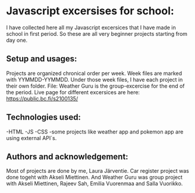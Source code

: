 # Javascript excersises for school:

I have collected here all my Javascript excersices that I have made in school in first period. So these are all very beginner projects starting from day one.

## Setup and usages:

Projects are organized chronical order per week. Week files are marked with YYMMDD-YYMMDD. Under those week files, I have each project in their own folder. File: Weather Guru is the group-excercise for the end of the period. Live page for different excersices are here: https://public.bc.fi/s2100135/

## Technologies used:

-HTML
-JS
-CSS
-some projects like weather app and pokemon app are using external API´s.

## Authors and acknowledgement:

Most of projects are done by me, Laura Järventie. Car register project was done togeht with Akseli Miettinen. And Weather Guru was group project with Akseli Miettinen, Rajeev Sah, Emilia Vuorenmaa and Salla Vuorikko.
